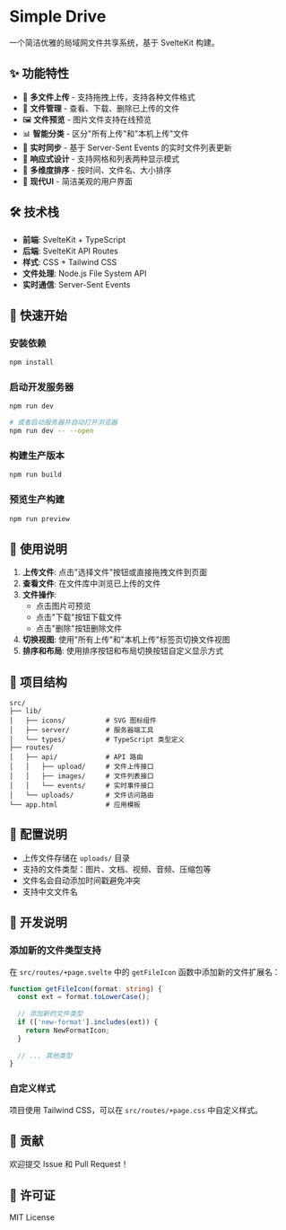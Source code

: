 # Simple Drive

一个简洁优雅的局域网文件共享系统，基于 SvelteKit 构建。

## ✨ 功能特性

- 🚀 **多文件上传** - 支持拖拽上传，支持各种文件格式
- 📁 **文件管理** - 查看、下载、删除已上传的文件
- 🖼️ **文件预览** - 图片文件支持在线预览
- 📊 **智能分类** - 区分"所有上传"和"本机上传"文件
- 🔄 **实时同步** - 基于 Server-Sent Events 的实时文件列表更新
- 📱 **响应式设计** - 支持网格和列表两种显示模式
- 🎯 **多维度排序** - 按时间、文件名、大小排序
- 🎨 **现代UI** - 简洁美观的用户界面

## 🛠️ 技术栈

- **前端**: SvelteKit + TypeScript
- **后端**: SvelteKit API Routes
- **样式**: CSS + Tailwind CSS
- **文件处理**: Node.js File System API
- **实时通信**: Server-Sent Events

## 🚀 快速开始

### 安装依赖

```bash
npm install
```

### 启动开发服务器

```bash
npm run dev

# 或者启动服务器并自动打开浏览器
npm run dev -- --open
```

### 构建生产版本

```bash
npm run build
```

### 预览生产构建

```bash
npm run preview
```

## 📖 使用说明

1. **上传文件**: 点击"选择文件"按钮或直接拖拽文件到页面
2. **查看文件**: 在文件库中浏览已上传的文件
3. **文件操作**: 
   - 点击图片可预览
   - 点击"下载"按钮下载文件
   - 点击"删除"按钮删除文件
4. **切换视图**: 使用"所有上传"和"本机上传"标签页切换文件视图
5. **排序和布局**: 使用排序按钮和布局切换按钮自定义显示方式

## 📁 项目结构

```
src/
├── lib/
│   ├── icons/          # SVG 图标组件
│   ├── server/         # 服务器端工具
│   └── types/          # TypeScript 类型定义
├── routes/
│   ├── api/            # API 路由
│   │   ├── upload/     # 文件上传接口
│   │   ├── images/     # 文件列表接口
│   │   └── events/     # 实时事件接口
│   └── uploads/        # 文件访问路由
└── app.html            # 应用模板
```

## 🔧 配置说明

- 上传文件存储在 `uploads/` 目录
- 支持的文件类型：图片、文档、视频、音频、压缩包等
- 文件名会自动添加时间戳避免冲突
- 支持中文文件名

## 📝 开发说明

### 添加新的文件类型支持

在 `src/routes/+page.svelte` 中的 `getFileIcon` 函数中添加新的文件扩展名：

```typescript
function getFileIcon(format: string) {
  const ext = format.toLowerCase();
  
  // 添加新的文件类型
  if (['new-format'].includes(ext)) {
    return NewFormatIcon;
  }
  
  // ... 其他类型
}
```

### 自定义样式

项目使用 Tailwind CSS，可以在 `src/routes/+page.css` 中自定义样式。

## 🤝 贡献

欢迎提交 Issue 和 Pull Request！

## 📄 许可证

MIT License
